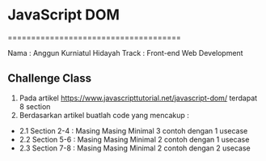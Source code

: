 # JavaScript DOM
=====================================

Nama : Anggun Kurniatul Hidayah
Track : Front-end Web Development

## Challenge Class
1. Pada artikel https://www.javascripttutorial.net/javascript-dom/ terdapat 8 section
2. Berdasarkan artikel buatlah code yang mencakup :
* 2.1 Section 2-4 : Masing Masing Minimal 3 contoh dengan 1 usecase
* 2.2 Section 5-6 : Masing Masing Minimal 2 contoh dengan 1 usecase
* 2.3 Section 7-8 : Masing Masing Minimal 2 contoh dengan 2 usecase